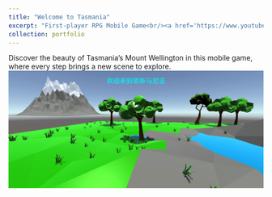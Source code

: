 ```yaml
---
title: "Welcome to Tasmania"
excerpt: "First-player RPG Mobile Game<br/><a href='https://www.youtube.com/watch?v=E68ZgQwC1oc'><img src='/images/Tasmania.jpg'></a>"
collection: portfolio
---
```


Discover the beauty of Tasmania’s Mount Wellington in this mobile game, where every step brings a new scene to explore.
[![A game screenshot with a link to the game demo video](/images/Tasmania.jpg)](https://www.youtube.com/watch?v=E68ZgQwC1oc)